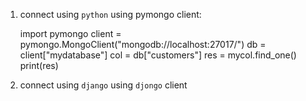 1. connect using `python` using pymongo client:

    import pymongo
    client = pymongo.MongoClient("mongodb://localhost:27017/")
    db = client["mydatabase"]
    col = db["customers"]
    res = mycol.find_one()
    print(res)
    
 
2. connect using `django` using `djongo` client


